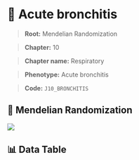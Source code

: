 # 🧪 Acute bronchitis

> **Root:** Mendelian Randomization

> **Chapter:** 10  

> **Chapter name:** Respiratory

> **Phenotype:** Acute bronchitis  

> **Code:** `J10_BRONCHITIS`

## 🧬 Mendelian Randomization  

<img src="/MR/Figures/Forward/J10_BRONCHITIS.png"/>

## 📊 Data Table

<CsvTableMRF src="/MR/Data/Forward/J10_BRONCHITIS.csv"/>
